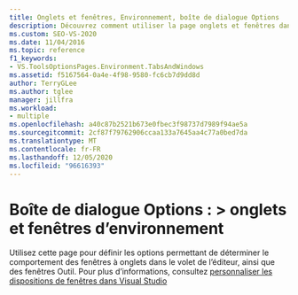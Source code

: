 ```yaml
---
title: Onglets et fenêtres, Environnement, boîte de dialogue Options
description: Découvrez comment utiliser la page onglets et fenêtres dans la section environnement pour définir les options de comportement des fenêtres avec onglets dans le volet de l’éditeur et la façon dont les fenêtres outil se comportent.
ms.custom: SEO-VS-2020
ms.date: 11/04/2016
ms.topic: reference
f1_keywords:
- VS.ToolsOptionsPages.Environment.TabsAndWindows
ms.assetid: f5167564-0a4e-4f98-9580-fc6cb7d9dd8d
author: TerryGLee
ms.author: tglee
manager: jillfra
ms.workload:
- multiple
ms.openlocfilehash: a40c87b2521b673e0fbec3f98737d7989f94ae5a
ms.sourcegitcommit: 2cf87f79762906ccaa133a7645aa4c77a0bed7da
ms.translationtype: MT
ms.contentlocale: fr-FR
ms.lasthandoff: 12/05/2020
ms.locfileid: "96616393"
---
```

# <a name="options-dialog-box-environment--tabs-and-windows"></a>Boîte de dialogue Options : \> onglets et fenêtres d’environnement

Utilisez cette page pour définir les options permettant de déterminer le comportement des fenêtres à onglets dans le volet de l’éditeur, ainsi que des fenêtres Outil. Pour plus d’informations, consultez [personnaliser les dispositions de fenêtres dans Visual Studio](../../ide/customizing-window-layouts-in-visual-studio.md)
